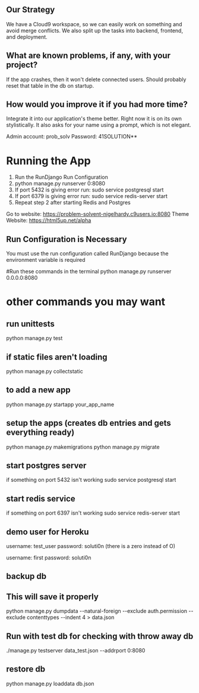 ## Our Strategy
We have a Cloud9 workspace, so we can easily work on something and avoid merge conflicts. We also split up the tasks into backend, frontend, and deployment. 

## What are known problems, if any, with your project?
If the app crashes, then it won't delete connected users. Should probably reset that table in the db on startup.

## How would you improve it if you had more time?
Integrate it into our application's theme better. Right now it is on its own stylistically. It also asks for your name using a prompt, which is not elegant.

Admin account: prob_solv
Password: 41SOLUTION**

# Running the App
1. Run the RunDjango Run Configuration
2. python manage.py runserver 0:8080
3. If port 5432 is giving error run: sudo service postgresql start
4. If port 6379 is giving error run: sudo service redis-server start
5. Repeat step 2 after starting Redis and Postgres

Go to website: https://problem-solvent-nigelhardy.c9users.io:8080
Theme Website: https://html5up.net/alpha
## Run Configuration is Necessary
You must use the run configuration called RunDjango because the environment variable is required

#Run these commands in the terminal
    python manage.py runserver 0.0.0.0:8080

# other commands you may want

## run unittests
python manage.py test

## if static files aren't loading
python manage.py collectstatic

## to add a new app
python manage.py startapp your_app_name

## setup the apps (creates db entries and gets everything ready)
python manage.py makemigrations
python manage.py migrate

## start postgres server
if something on port 5432 isn't working
sudo service postgresql start

## start redis service
if something on port 6397 isn't working
sudo service redis-server start

## demo user for Heroku
username: test_user
password: soluti0n (there is a zero instead of O)

username: first
password: soluti0n
## backup db
## This will save it properly
python manage.py dumpdata --natural-foreign --exclude auth.permission --exclude contenttypes --indent 4 > data.json

## Run with test db for checking with throw away db
./manage.py testserver data_test.json --addrport 0:8080

## restore db
python manage.py loaddata db.json


